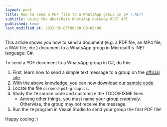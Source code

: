 ```yaml
---
layout: post
title: How to send a PDF file to a WhatsApp group in C# (.NET)
subtitle: Using the WhatsMate WhatsApp Gateway REST API
published: true
last_modified_at: 2022-05-03T00:00:00+08:00
---
```


This article shows you how to send a document (e.g. a PDF file, an MP4 file, a WAV file, etc.) document to a WhatsApp group in Microsoft's .NET language: C#.


To send a PDF document to a WhatsApp group in C#, do this:

1. First, learn how to send a simple text message to a group on the [official site](https://www.whatsmate.net/whatsapp-group-message-api.html). 
2. With the above knowledge, you can now download our [sample code](https://github.com/whatsmate/wa-demos/archive/master.zip).
3. Locate the file `cs/send-pdf-group.cs`.  <script src="https://gist.github.com/whatsmate/9bb8f3301054d7c739a011303f9513c5.js"></script>
4. Study the `C#` source code and customize the TODO/FIXME lines.
   * Among other things, you must name your group *creatively*. Otherwise, the group may not receive the message.
5. Run the `C#` program in Visual Studio to send your group the first PDF file!


Happy coding :) 


<br>
<script async src="//pagead2.googlesyndication.com/pagead/js/adsbygoogle.js"></script>
<ins class="adsbygoogle"
     style="display:inline-block;width:728px;height:90px"
     data-ad-client="ca-pub-7383487179928477"
     data-ad-slot="6959057004"></ins>
<script>
(adsbygoogle = window.adsbygoogle || []).push({});
</script>
<br>

